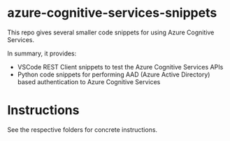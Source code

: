 # azure-cognitive-services-snippets

This repo gives several smaller code snippets for using Azure Cognitive Services.

In summary, it provides:

* VSCode REST Client snippets to test the Azure Cognitive Services APIs
* Python code snippets for performing AAD (Azure Active Directory) based authentication to Azure Cognitive Services

# Instructions

See the respective folders for concrete instructions.